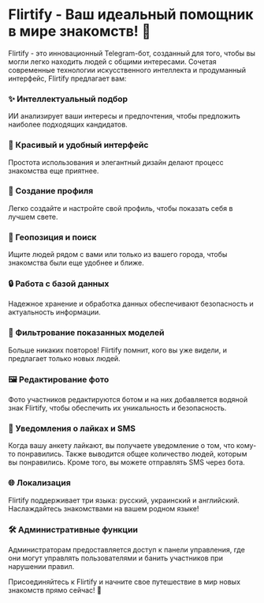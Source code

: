 # Flirtify - Ваш идеальный помощник в мире знакомств! 💞

Flirtify - это инновационный Telegram-бот, созданный для того, чтобы вы могли легко находить людей с общими интересами. Сочетая современные технологии искусственного интеллекта и продуманный интерфейс, Flirtify предлагает вам:

### ✨ Интеллектуальный подбор
ИИ анализирует ваши интересы и предпочтения, чтобы предложить наиболее подходящих кандидатов.

### 🎨 Красивый и удобный интерфейс
Простота использования и элегантный дизайн делают процесс знакомства еще приятнее.

### 📝 Создание профиля
Легко создайте и настройте свой профиль, чтобы показать себя в лучшем свете.

### 📍 Геопозиция и поиск
Ищите людей рядом с вами или только из вашего города, чтобы знакомства были еще удобнее и ближе.

### 🔒 Работа с базой данных
Надежное хранение и обработка данных обеспечивают безопасность и актуальность информации.

### 🔄 Фильтрование показанных моделей
Больше никаких повторов! Flirtify помнит, кого вы уже видели, и предлагает только новых людей.

### 🖼️ Редактирование фото
Фото участников редактируются ботом и на них добавляется водяной знак Flirtify, чтобы обеспечить их уникальность и безопасность.

### 📩 Уведомления о лайках и SMS
Когда вашу анкету лайкают, вы получаете уведомление о том, что кому-то понравились. Также выводится общее количество людей, которым вы понравились. Кроме того, вы можете отправлять SMS через бота.

### 🌐 Локализация
Flirtify поддерживает три языка: русский, украинский и английский. Наслаждайтесь знакомствами на вашем родном языке!

### 🛠 Административные функции
Администраторам предоставляется доступ к панели управления, где они могут управлять пользователями и банить участников при нарушении правил.

Присоединяйтесь к Flirtify и начните свое путешествие в мир новых знакомств прямо сейчас! 🚀
